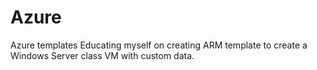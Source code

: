 # Azure
Azure templates 
Educating myself on creating ARM template to create a Windows Server class VM with custom data. 
